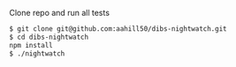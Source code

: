 Clone repo and run all tests
   ```sh
   $ git clone git@github.com:aahill50/dibs-nightwatch.git
   $ cd dibs-nightwatch
   npm install
   $ ./nightwatch
   ```